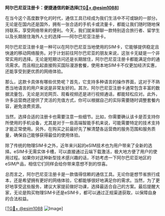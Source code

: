 **阿尔巴尼亚注册卡：便捷通信的新选择[[TG💪+ @esim1088](https://t.me/s/esim1088)]**

在当今这个高度数字化的时代，通信工具已经成为我们生活中不可或缺的一部分。无论是在国内还是国外，拥有一张合适的手机卡或流量卡，都能让我们随时随地保持联系，享受网络带来的便利。今天，我们就来聊聊一款特别适合旅行者、留学生以及长期居住海外人士的选择——阿尔巴尼亚注册卡。

阿尔巴尼亚注册卡是一种可以在阿尔巴尼亚当地使用的SIM卡，它能够提供稳定且快速的移动网络服务。对于计划前往阿尔巴尼亚的朋友来说，这张卡无疑是一个非常实用的选择。无论是短期访问还是长期居住，阿尔巴尼亚注册卡都能满足你的通讯需求。而且相比起直接购买国际漫游套餐，使用本地SIM卡不仅更加经济实惠，还能享受到更优质的网络体验。

那么，这款卡具体有哪些优势呢？首先，它支持多种语言的操作界面，这对于不熟悉当地语言的用户来说是非常友好的。其次，阿尔巴尼亚注册卡通常包含丰富的数据流量包，无论是浏览网页、观看视频还是进行视频通话，都能轻松应对。此外，许多运营商还提供了灵活的充值方式，你可以根据自己的实际需要随时调整套餐内容，避免浪费资源。

当然，选择合适的注册卡也需要注意一些细节。比如，你需要确认该卡是否支持你所使用的手机设备，尤其是对于一些高端智能手机来说，可能需要特定的技术支持才能正常使用。另外，在购买之前最好先了解清楚各运营商的服务范围和服务质量，确保自己能够获得最佳的使用体验。

除了传统的物理SIM卡之外，近年来兴起的eSIM技术也为用户带来了全新的选择。eSIM卡无需实体卡槽，可以直接通过云端下载激活，极大地方便了用户的使用过程。如果你对这种新型技术感兴趣的话，不妨考虑一下阿尔巴尼亚地区的eSIM产品，相信它们同样会给你带来意想不到的惊喜。

总而言之，阿尔巴尼亚注册卡是一款值得信赖的通信工具。无论你是想节省旅行成本，还是希望拥有更好的网络体验，它都能够很好地满足你的需求。当然，为了更好地享受这些服务，建议大家提前做好功课，选择最适合自己的方案。最后提醒大家，无论是购买物理SIM卡还是eSIM卡，都可以通过正规渠道获取，以保障自身的合法权益。

[[TG💪+ @esim1088](https://t.me/s/esim1088) ![Image](https://i.postimg.cc/4NQfJmqS/Snipaste-2025-05-13-00-14-12.png)]